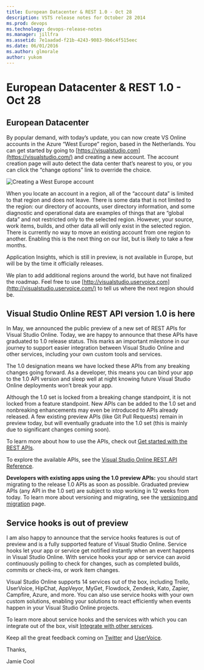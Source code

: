```yaml
---
title: European Datacenter & REST 1.0 - Oct 28
description: VSTS release notes for October 28 2014
ms.prod: devops
ms.technology: devops-release-notes
ms.manager: jillfra
ms.assetid: 7e1aadad-f21b-4243-9083-9b6c4f515eec
ms.date: 06/01/2016
ms.author: glmorale
author: yukom
---
```


# European Datacenter & REST 1.0 - Oct 28

## European Datacenter

By popular demand, with today’s update, you can now create VS Online accounts in the Azure “West Europe” region, based in the Netherlands. You can get started by going to [https://visualstudio.com](https://visualstudio.com/) and creating a new account. The account creation page will auto detect the data center that’s nearest to you, or you can click the “change options” link to override the choice.

![Creating a West Europe account](_img/10_28_01.png)

When you locate an account in a region, all of the “account data” is limited to that region and does not leave. There is some data that is not limited to the region: our directory of accounts, user directory information, and some diagnostic and operational data are examples of things that are “global data” and not restricted only to the selected region. However, your source, work items, builds, and other data all will only exist in the selected region. There is currently no way to move an existing account from one region to another. Enabling this is the next thing on our list, but is likely to take a few months.

Application Insights, which is still in preview, is not available in Europe, but will be by the time it officially releases.

We plan to add additional regions around the world, but have not finalized the roadmap. Feel free to use [http://visualstudio.uservoice.com](http://visualstudio.uservoice.com/) to tell us where the next region should be.

## Visual Studio Online REST API version 1.0 is here

In May, we announced the public preview of a new set of REST APIs for Visual Studio Online. Today, we are happy to announce that these APIs have graduated to 1.0 release status. This marks an important milestone in our journey to support easier integration between Visual Studio Online and other services, including your own custom tools and services.

The 1.0 designation means we have locked these APIs from any breaking changes going forward. As a developer, this means you can bind your app to the 1.0 API version and sleep well at night knowing future Visual Studio Online deployments won’t break your app.

Although the 1.0 set is locked from a breaking change standpoint, it is not locked from a feature standpoint. New APIs can be added to the 1.0 set and nonbreaking enhancements may even be introduced to APIs already released. A few existing preview APIs (like Git Pull Requests) remain in preview today, but will eventually graduate into the 1.0 set (this is mainly due to significant changes coming soon).

To learn more about how to use the APIs, check out [Get started with the REST APIs](/rest/api/vsts/?view=vsts-rest-4.1).

To explore the available APIs, see the [Visual Studio Online REST API Reference](/azure/devops/integrate/).

**Developers with existing apps using the 1.0 preview APIs:** you should start migrating to the release 1.0 APIs as soon as possible. Graduated preview APIs (any API in the 1.0 set) are subject to stop working in 12 weeks from today. To learn more about versioning and migrating, see the [versioning and migration](/rest/api/vsts/?view=vsts-rest-4.1) page.

## Service hooks is out of preview

I am also happy to announce that the service hooks features is out of preview and is a fully supported feature of Visual Studio Online. Service hooks let your app or service get notified instantly when an event happens in Visual Studio Online. With service hooks your app or service can avoid continuously polling to check for changes, such as completed builds, commits or check-ins, or work item changes.

Visual Studio Online supports 14 services out of the box, including Trello, UserVoice, HipChat, AppVeyor, MyGet, Flowdock, Zendesk, Kato, Zapier, Campfire, Azure, and more. You can also use service hooks with your own custom solutions, enabling your solutions to react efficiently when events happen in your Visual Studio Online projects.

To learn more about service hooks and the services with which you can integrate out of the box, visit [Integrate with other services](/azure/devops/service-hooks/index?view=azure-devops).

Keep all the great feedback coming on [Twitter](https://twitter.com/VisualStudio) and [UserVoice](http://visualstudio.uservoice.com/forums/330519-vso).

Thanks,

Jamie Cool